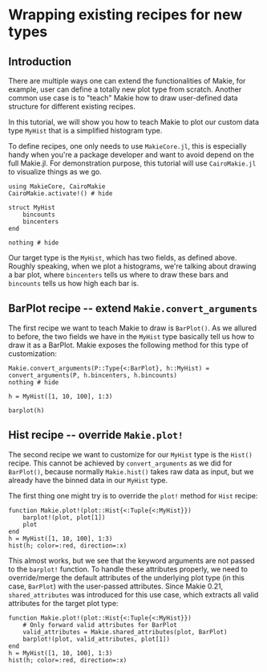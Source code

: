 # Wrapping existing recipes for new types

## Introduction

There are multiple ways one can extend the functionalities of Makie, for example, user can define a
totally new plot type from scratch. Another common use case is to "teach" Makie how to draw
user-defined data structure for different existing recipes.

In this tutorial, we will show you how to teach Makie to plot our custom data type `MyHist` that is
a simplified histogram type.

To define recipes, one only needs to use `MakieCore.jl`, this is especially handy when you're a package
developer and want to avoid depend on the full Makie.jl. For demonstration purpose, this tutorial
will use `CairoMakie.jl` to visualize things as we go.

```@example recipe
using MakieCore, CairoMakie
CairoMakie.activate!() # hide

struct MyHist
    bincounts
    bincenters
end

nothing # hide
```

Our target type is the `MyHist`, which has two fields, as defined above. Roughly speaking, when we
plot a histograms, we're talking about drawing a bar plot, where `bincenters` tells us where to draw
these bars and `bincounts` tells us how high each bar is.

## BarPlot recipe -- extend `Makie.convert_arguments`

The first recipe we want to teach Makie to draw is `BarPlot()`. As we allured to before, the two
fields we have in the `MyHist` type basically tell us how to draw it as a BarPlot. Makie exposes the
following method for this type of customization:

```@example recipe
Makie.convert_arguments(P::Type{<:BarPlot}, h::MyHist) = convert_arguments(P, h.bincenters, h.bincounts)
nothing # hide
```

```@figure recipe
h = MyHist([1, 10, 100], 1:3)

barplot(h)
```

## Hist recipe -- override `Makie.plot!`

The second recipe we want to customize for our `MyHist` type is the `Hist()` recipe. This cannot be
achieved by `convert_arguments` as we did for `BarPlot()`, because normally `Makie.hist()` takes raw
data as input, but we already have the binned data in our `MyHist` type.

The first thing one might try is to override the `plot!` method for `Hist` recipe:

```@figure recipe
function Makie.plot!(plot::Hist{<:Tuple{<:MyHist}})
    barplot!(plot, plot[1])
    plot
end
h = MyHist([1, 10, 100], 1:3)
hist(h; color=:red, direction=:x)
```

This almost works, but we see that the keyword arguments are not passed to the `barplot!` function.
To handle these attributes properly, we need to override/merge the
default attributes of the underlying plot type (in this case, `BarPlot`) with the user-passed attributes.
Since Makie 0.21, `shared_attributes` was introduced for this use case, which extracts all valid attributes for the target plot type:

```@figure recipe
function Makie.plot!(plot::Hist{<:Tuple{<:MyHist}})
    # Only forward valid attributes for BarPlot
    valid_attributes = Makie.shared_attributes(plot, BarPlot)
    barplot!(plot, valid_attributes, plot[1])
end
h = MyHist([1, 10, 100], 1:3)
hist(h; color=:red, direction=:x)
```
